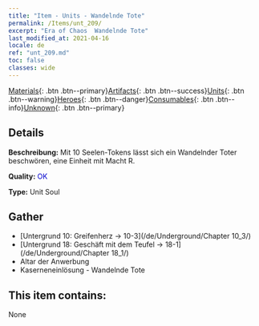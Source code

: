 ```yaml
---
title: "Item - Units - Wandelnde Tote"
permalink: /Items/unt_209/
excerpt: "Era of Chaos  Wandelnde Tote"
last_modified_at: 2021-04-16
locale: de
ref: "unt_209.md"
toc: false
classes: wide
---
```

 [Materials](/de/Items/){: .btn .btn--primary}[Artifacts](/de/Items/Artifacts/){: .btn .btn--success}[Units](/de/Items/Units/){: .btn .btn--warning}[Heroes](/de/Items/Heroes/){: .btn .btn--danger}[Consumables](/de/Items/Consumables/){: .btn .btn--info}[Unknown](/de/Items/Unknown/){: .btn .btn--primary}

## Details
 **Beschreibung:** Mit 10 Seelen-Tokens lässt sich ein Wandelnder Toter beschwören, eine Einheit mit Macht R.

 **Quality:** <span style="color: #0000CD">OK</span>

 **Type:** Unit Soul

## Gather

*    [Untergrund 10: Greifenherz -> 10-3](/de/Underground/Chapter 10_3/) 
*    [Untergrund 18: Geschäft mit dem Teufel -> 18-1](/de/Underground/Chapter 18_1/) 
*    Altar der Anwerbung 
*    Kaserneneinlösung - Wandelnde Tote 

## This item contains:

  None

